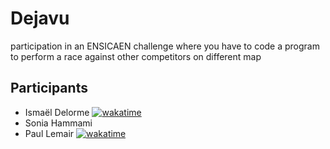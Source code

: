 # Dejavu
participation in an ENSICAEN challenge where you have to code a program to perform a race against other competitors on different map

## Participants
* Ismaël Delorme [![wakatime](https://wakatime.com/badge/github/Taedriel/Dejavu.svg)](https://wakatime.com/badge/github/Taedriel/Dejavu)
* Sonia Hammami 
* Paul Lemair [![wakatime](https://wakatime.com/badge/github/Taedriel/Dejavu.svg)](https://wakatime.com/badge/github/Taedriel/Dejavu)



